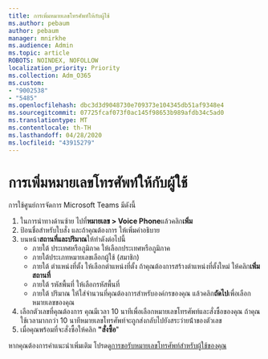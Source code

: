 ```yaml
---
title: การเพิ่มหมายเลขโทรศัพท์ให้กับผู้ใช้
ms.author: pebaum
author: pebaum
manager: mnirkhe
ms.audience: Admin
ms.topic: article
ROBOTS: NOINDEX, NOFOLLOW
localization_priority: Priority
ms.collection: Adm_O365
ms.custom:
- "9002538"
- "5485"
ms.openlocfilehash: dbc3d3d9048730e709373e104345db51af9348e4
ms.sourcegitcommit: 07725fcaf073f0ac145f98653b989afdb34c5ad0
ms.translationtype: MT
ms.contentlocale: th-TH
ms.lasthandoff: 04/28/2020
ms.locfileid: "43915279"
---
```

# <a name="adding-phone-numbers-to-users"></a>การเพิ่มหมายเลขโทรศัพท์ให้กับผู้ใช้

การใช้ศูนย์การจัดการ Microsoft Teams มีดังนี้

1. ในการนําทางด้านซ้าย ไปที่**หมายเลข > Voice Phone**แล้วคลิก**เพิ่ม**
2. ป้อนชื่อสําหรับใบสั่ง และถ้าคุณต้องการ ให้เพิ่มคําอธิบาย
3. บนหน้า**สถานที่และปริมาณ**ให้ทําดังต่อไปนี้
    - ภายใต้ ประเทศหรือภูมิภาค ให้เลือกประเทศหรือภูมิภาค
    - ภายใต้ประเภทหมายเลขเลือกผู้ใช้ (สมาชิก)
    - ภายใต้ ตําแหน่งที่ตั้ง ให้เลือกตําแหน่งที่ตั้ง ถ้าคุณต้องการสร้างตําแหน่งที่ตั้งใหม่ ให้คลิก**เพิ่มสถานที่**
    - ภายใต้ รหัสพื้นที่ ให้เลือกรหัสพื้นที่
    - ภายใต้ ปริมาณ ให้ใส่จํานวนที่คุณต้องการสําหรับองค์กรของคุณ แล้วคลิก**ถัดไป**เพื่อเลือกหมายเลขของคุณ
4. เลือกตัวเลขที่คุณต้องการ คุณมีเวลา 10 นาทีเพื่อเลือกหมายเลขโทรศัพท์และสั่งซื้อของคุณ ถ้าคุณใช้เวลามากกว่า 10 นาทีหมายเลขโทรศัพท์จะถูกส่งกลับไปยังสระว่ายน้ําของตัวเลข
5. เมื่อคุณพร้อมที่จะสั่งซื้อให้คลิก **"สั่งซื้อ**"

หากคุณต้องการคําแนะนําเพิ่มเติม โปรดดู[การขอรับหมายเลขโทรศัพท์สําหรับผู้ใช้ของคุณ](https://docs.microsoft.com/microsoftteams/getting-phone-numbers-for-your-users)
